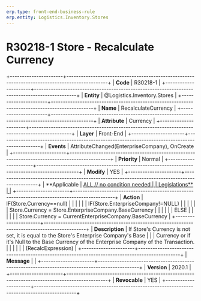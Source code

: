 ```yaml
---
erp.type: front-end-business-rule
erp.entity: Logistics.Inventory.Stores
---
```


# R30218-1 Store - Recalculate Currency
+----------------------+-----------------------------------------------------------------------------------------------+
| **Code**             | R30218-1                                                                                      |
+----------------------+-----------------------------------------------------------------------------------------------+
| **Entity**           | @Logistics.Inventory.Stores                                                                                         |
+----------------------+-----------------------------------------------------------------------------------------------+
| **Name**             | RecalculateCurrency                                                                           |
+----------------------+-----------------------------------------------------------------------------------------------+
| **Attribute**        | Currency                                                                                      |
+----------------------+-----------------------------------------------------------------------------------------------+
| **Layer**            | Front-End                                                                                     |
+----------------------+-----------------------------------------------------------------------------------------------+
| **Events**           | AttributeChanged(EnterpriseCompany), OnCreate                                                 |
+----------------------+-----------------------------------------------------------------------------------------------+
| **Priority**         | Normal                                                                                        |
+----------------------+-----------------------------------------------------------------------------------------------+
| **Modify**           | YES                                                                                           |
+----------------------+-----------------------------------------------------------------------------------------------+
| **Applicable         | [ALL // no condition needed                                                                   |
| Legislations**       | ](https://confluence.erp.net/display/techdoc/Country+Specific+Functionality)                  |
+----------------------+-----------------------------------------------------------------------------------------------+
| **Action**           | IF(Store.Currency==null)                                                                      |
|                      |                                                                                               |
|                      | IF(Store.EnterpriseCompany!=NULL)                                                             |
|                      |                                                                                               |
|                      | Store.Currency = Store.EnterpriseCompany.BaseCurrency                                         |
|                      |                                                                                               |
|                      | ELSE                                                                                          |
|                      |                                                                                               |
|                      | Store.Currency = CurrentEnterpriseCompany.BaseCurrency                                        |
+----------------------+-----------------------------------------------------------------------------------------------+
| **Description**      | If Store\'s Currency is not set, it is equal to the Store\'s Enterprise Company\'s Base       |
|                      | Currency or if it\'s Null to the Base Currency of the Enterprise Company of the Transaction.  |
|                      |                                                                                               |
|                      | (RecalcExpression)                                                                            |
+----------------------+-----------------------------------------------------------------------------------------------+
| **Message**          |                                                                                               |
+----------------------+-----------------------------------------------------------------------------------------------+
| **Version**          | 2020.1                                                                                        |
+----------------------+-----------------------------------------------------------------------------------------------+
| **Revocable**        | YES                                                                                           |
+----------------------+-----------------------------------------------------------------------------------------------+

  

  

  
